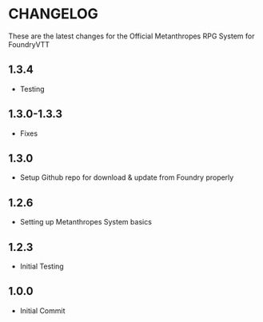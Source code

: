 # CHANGELOG
These are the latest changes for the Official Metanthropes RPG System for FoundryVTT
## 1.3.4
- Testing
## 1.3.0-1.3.3
- Fixes
## 1.3.0
- Setup Github repo for download  & update from Foundry properly
## 1.2.6
- Setting up Metanthropes System basics
## 1.2.3
- Initial Testing
## 1.0.0
- Initial Commit